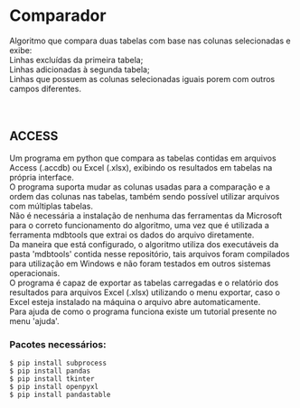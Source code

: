 # Comparador

Algoritmo que compara duas tabelas com base nas colunas selecionadas e exibe: <br />
Linhas excluídas da primeira tabela;<br />
Linhas adicionadas à segunda tabela;<br />
Linhas que possuem as colunas selecionadas iguais porem com outros campos diferentes.<br />
<br />
<br />


## ACCESS

Um programa em python que compara as tabelas contidas em arquivos Access (.accdb) ou Excel (.xlsx), exibindo os resultados em tabelas na própria interface.<br />
O programa suporta mudar as colunas usadas para a comparação e a ordem das colunas nas tabelas, também sendo possível utilizar arquivos com múltiplas tabelas.<br />
Não é necessária a instalação de nenhuma das ferramentas da Microsoft para o correto funcionamento do algoritmo, uma vez que é utilizada a ferramenta mdbtools que extrai os dados do arquivo diretamente.<br />
Da maneira que está configurado, o algoritmo utiliza dos executáveis da pasta 'mdbtools' contida nesse repositório, tais arquivos foram compilados para utilização em Windows e não foram testados em outros sistemas operacionais.<br />
O programa é capaz de exportar as tabelas carregadas e o relatório dos resultados para arquivos Excel (.xlsx) utilizando o menu exportar, caso o Excel esteja instalado na máquina o arquivo abre automaticamente. <br />
Para ajuda de como o programa funciona existe um tutorial presente no menu 'ajuda'.

### Pacotes necessários:
`$ pip install subprocess`<br />
`$ pip install pandas`<br />
`$ pip install tkinter`<br />
`$ pip install openpyxl`<br />
`$ pip install pandastable`<br />
